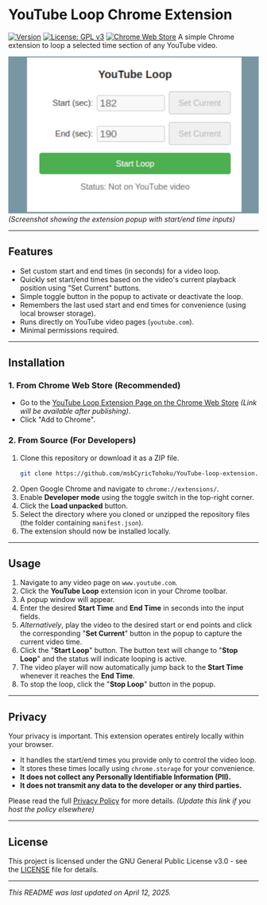 # YouTube Loop Chrome Extension

[![Version](https://img.shields.io/badge/version-1.0-blue)](manifest.json)
[![License: GPL v3](https://img.shields.io/badge/License-GPL%20v3-blue.svg)](LICENSE) 
[![Chrome Web Store](https://img.shields.io/badge/Chrome%20Web%20Store-Link%20(TBA)-lightgrey)](PLACEHOLDER_LINK_TO_STORE)
A simple Chrome extension to loop a selected time section of any YouTube video.

![Screenshot of YouTube Loop Extension](screen.png)
*(Screenshot showing the extension popup with start/end time inputs)*

---

## Features

* Set custom start and end times (in seconds) for a video loop.
* Quickly set start/end times based on the video's current playback position using "Set Current" buttons.
* Simple toggle button in the popup to activate or deactivate the loop.
* Remembers the last used start and end times for convenience (using local browser storage).
* Runs directly on YouTube video pages (`youtube.com`).
* Minimal permissions required.

---

## Installation

### 1. From Chrome Web Store (Recommended)

* Go to the [YouTube Loop Extension Page on the Chrome Web Store](PLACEHOLDER_LINK_TO_STORE) *(Link will be available after publishing)*.
* Click "Add to Chrome".

### 2. From Source (For Developers)

1.  Clone this repository or download it as a ZIP file.
    ```bash
    git clone https://github.com/msbCyricTohoku/YouTube-loop-extension.git
    ```
2.  Open Google Chrome and navigate to `chrome://extensions/`.
3.  Enable **Developer mode** using the toggle switch in the top-right corner.
4.  Click the **Load unpacked** button.
5.  Select the directory where you cloned or unzipped the repository files (the folder containing `manifest.json`).
6.  The extension should now be installed locally.

---

## Usage

1.  Navigate to any video page on `www.youtube.com`.
2.  Click the **YouTube Loop** extension icon in your Chrome toolbar.
3.  A popup window will appear.
4.  Enter the desired **Start Time** and **End Time** in seconds into the input fields.
5.  *Alternatively*, play the video to the desired start or end points and click the corresponding "**Set Current**" button in the popup to capture the current video time.
6.  Click the "**Start Loop**" button. The button text will change to "**Stop Loop**" and the status will indicate looping is active.
7.  The video player will now automatically jump back to the **Start Time** whenever it reaches the **End Time**.
8.  To stop the loop, click the "**Stop Loop**" button in the popup.

---

## Privacy

Your privacy is important. This extension operates entirely locally within your browser.
* It handles the start/end times you provide only to control the video loop.
* It stores these times locally using `chrome.storage` for your convenience.
* **It does not collect any Personally Identifiable Information (PII).**
* **It does not transmit any data to the developer or any third parties.**

Please read the full [Privacy Policy](privacy.html) for more details. *(Update this link if you host the policy elsewhere)*

---

## License

This project is licensed under the GNU General Public License v3.0 - see the [LICENSE](LICENSE) file for details.

---

*This README was last updated on April 12, 2025.*
